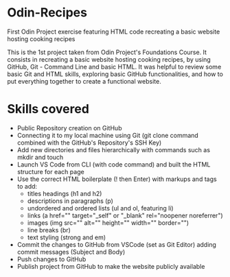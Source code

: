 # Odin-Recipes
First Odin Project exercise featuring HTML code recreating a basic website hosting cooking recipes 

This is the 1st project taken from Odin Project's Foundations Course. It consists in recreating a basic website hosting cooking recipes, by using GitHub, Git - Command Line and basic HTML. It was helpful to review some basic Git and HTML skills, exploring basic GitHub functionalities, and how to put everything together to create a functional website.

# Skills covered
- Public Repository creation on GitHub
- Connecting it to my local machine using Git (git clone command combined with the GitHub's Repository's SSH Key)
- Add new directories and files hierarchically with commands such as mkdir and touch
- Launch VS Code from CLI (with code command) and built the HTML structure for each page
- Use the correct HTML boilerplate (! then Enter) with markups and tags to add: 
  - titles headings (h1 and h2) 
  - descriptions in paragraphs (p) 
  - undordered and ordered lists (ul and ol, featuring li) 
  - links (a href="" target="_self" or "_blank" rel="noopener noreferrer") 
  - images (img src="" alt="" height="" width="" border="") 
  - line breaks (br) 
  - text styling (strong and em)
- Commit the changes to GitHub from VSCode (set as Git Editor) adding commit messages (Subject and Body)
- Push changes to GitHub
- Publish project from GitHub to make the website publicly available

